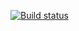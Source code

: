 [![Build status](https://ci.appveyor.com/api/projects/status/nvbwage2giusfreg?svg=true)](https://ci.appveyor.com/project/vmlysenkov/firstpattern)
